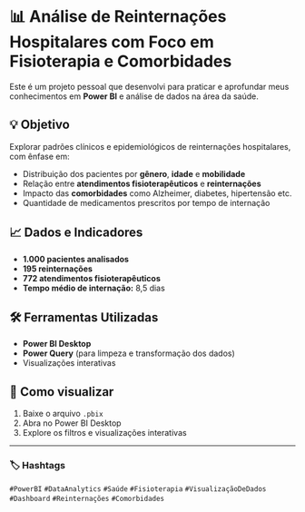 # 📊 Análise de Reinternações Hospitalares com Foco em Fisioterapia e Comorbidades

Este é um projeto pessoal que desenvolvi para praticar e aprofundar meus conhecimentos em **Power BI** e análise de dados na área da saúde.

## 💡 Objetivo
Explorar padrões clínicos e epidemiológicos de reinternações hospitalares, com ênfase em:
- Distribuição dos pacientes por **gênero**, **idade** e **mobilidade**
- Relação entre **atendimentos fisioterapêuticos** e **reinternações**
- Impacto das **comorbidades** como Alzheimer, diabetes, hipertensão etc.
- Quantidade de medicamentos prescritos por tempo de internação

## 📈 Dados e Indicadores
- **1.000 pacientes analisados**
- **195 reinternações**
- **772 atendimentos fisioterapêuticos**
- **Tempo médio de internação:** 8,5 dias

## 🛠️ Ferramentas Utilizadas
- **Power BI Desktop**
- **Power Query** (para limpeza e transformação dos dados)
- Visualizações interativas

## 📁 Como visualizar
1. Baixe o arquivo `.pbix`
2. Abra no Power BI Desktop
3. Explore os filtros e visualizações interativas
   
---

### 🏷️ Hashtags
`#PowerBI` `#DataAnalytics` `#Saúde` `#Fisioterapia` `#VisualizaçãoDeDados` `#Dashboard` `#Reinternações` `#Comorbidades`
